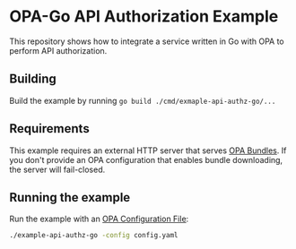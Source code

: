 # OPA-Go API Authorization Example

This repository shows how to integrate a service written in Go with OPA to perform API authorization.

## Building

Build the example by running `go build ./cmd/exmaple-api-authz-go/...`

## Requirements

This example requires an external HTTP server that serves [OPA
Bundles](https://www.openpolicyagent.org/docs/latest/bundles/). If you
don't provide an OPA configuration that enables bundle downloading,
the server will fail-closed.

## Running the example

Run the example with an [OPA Configuration File](https://www.openpolicyagent.org/docs/configuration.html):

```bash
./example-api-authz-go -config config.yaml
```
